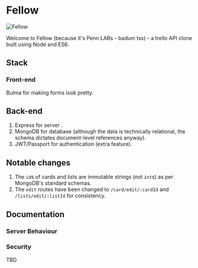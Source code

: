 # Fellow

![Fellow](https://i.imgur.com/lW87eyU.png)

Welcome to Fellow (because it's Penn LABs - badum tss) - a trello API clone built using Node and ES6.

## Stack

### Front-end

Bulma for making forms look pretty.

## Back-end

1. Express for server .
2. MongoDB for database (although the data is technically relational, the schema dictates document-level references anyway).
3. JWT/Passport for authentication (extra feature).

## Notable changes

1. The `id`s of cards and lists are immutable strings (not `int`s) as per MongoDB's standard schemas.
2. The `edit` routes have been changed to `/card/edit/:cardId` and `/lists/edit/:listId` for consistency.

## Documentation

### Server Behaviour

### Security

TBD